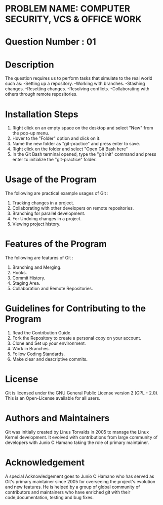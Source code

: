 # PROBLEM NAME: COMPUTER SECURITY, VCS & OFFICE WORK
# Question Number : 01

# Description

The question requires us to perform tasks that simulate to the real world such as:
-Setting up a repository.
-Working with branches.
-Stashing changes.
-Resetting changes.
-Resolving conflicts.
-Collaborating with others through remote repositories.

# Installation Steps

1. Right click on an empty space on the desktop and select "New" from the pop-up menu.
2. Hover to the "Folder" option and click on it.
3. Name the new folder as "git-practice" and press enter to save.
4. Right click on the folder and select "Open Git Bash here"
5. In the Git Bash terminal opened, type the "git init" command and press enter to initialize the "git-practice" folder.

# Usage of the Program
The following are practical example usages of Git :
1. Tracking changes in a project.
2. Collaborating with other developers on remote repositories.
3. Branching for parallel development.
4. For Undoing changes in a project.
5. Viewing project history.

# Features of the Program
The following are features of Git :
1. Branching and Merging.
2. Hooks.
3. Commit History.
4. Staging Area.
5. Collaboration and Remote Repositories.

# Guidelines for Contributing to the Program
1. Read the Contribution Guide.
2. Fork the Repository to create a personal copy on your account.
3. Clone and Set up your environment.
4. Work in Branches.
5. Follow Coding Standards.
6. Make clear and descriptive commits.

# License
  Git is licensed under the GNU General Public License version 2 (GPL - 2.0). This is an Open-License available for all users.

 # Authors and Maintainers
   Git was initially created by Linus Torvalds in 2005 to manage the Linux Kernel development. It evolved with contributions
   from large community of developers with Junio C Hamano taking the role of primary maintainer.


 # Acknowledgement
   A special Acknowledgement goes to Junio C Hamano who has served as Git's primary maintainer since 2005 for overseeing the 
   project's evolution and new features. He is helped by a group of global community of contributors and maintainers who have
   enriched git with their code,documentation, testing and bug fixes.